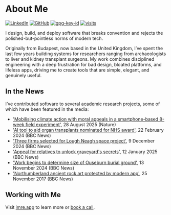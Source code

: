 # About Me

[![LinkedIn](https://img.shields.io/badge/Linked-in-0c66c3.svg)](https://www.linkedin.com/in/imre/)
[![GitHub](https://img.shields.io/badge/GitHub-%40imre-239a3b.svg)](https://github.com/imre)
[![gpg-key-id](https://img.shields.io/badge/0x83AE6894BF8C400A-blue?label=GPG-key)](https://github.com/imre.gpg)
[![visits](https://komarev.com/ghpvc/?username=imre&style=flat&color=313131&label=Profile+Visits&abbreviated=true)](https://github.com/imre)

I design, build, and deploy software that breaks convention and rejects the polished-but-pointless norms of modern tech.

Originally from Budapest, now based in the United Kingdom, I’ve spent the last few years building systems for researchers ranging from archaeologists to liver and kidney transplant surgeons. My work combines disciplined engineering with a deep frustration for bad design, bloated platforms, and lifeless apps, driving me to create tools that are simple, elegant, and genuinely useful.

## In the News
I’ve contributed software to several academic research projects, some of which have been featured in the media:

- ['Mobilising climate action with moral appeals in a smartphone-based 8-week field experiment'](https://www.nature.com/articles/s44168-025-00282-x), 28 August 2025 (Nature)
- ['AI tool to aid organ transplants nominated for NHS award'](https://link.imre.app/bbc-68353365), 22 February 2024 (BBC News)
- ['Three firms selected for Lough Neagh space project'](https://link.imre.app/bbc-cz6lpeg4veeo), 9 December 2024 (BBC News)
- ['Appeal for relatives to unlock graveyard's secrets'](https://link.imre.app/bbc-c62q3p5147po), 12 January 2025 (BBC News)
- ['Work begins to determine size of Ouseburn burial ground']( https://link.imre.app/bbc-c98en59r7qmo), 13 November 2024 (BBC News)
- ['Northumberland ancient rock art protected by modern app'](https://link.imre.app/bbc-42123939), 25 November 2017 (BBC News)

## Working with Me

Visit [imre.app](https://link.imre.app/home) to learn more or [book a call](https://cal.com/imredraskovits).  
